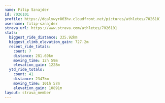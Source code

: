 ```yaml
---
name: Filip Sznajder
id: 7026101
profile: https://dgalywyr863hv.cloudfront.net/pictures/athletes/7026101/2123836/19/large.jpg
username: filip-sznajder
strava_url: https://www.strava.com/athletes/7026101
stats:
  biggest_ride_distance: 335.92km
  biggest_climb_elevation_gain: 727.2m
  recent_ride_totals:
    count: 7
    distance: 281.69km
    moving_time: 12h 59m
    elevation_gain: 1228m
  ytd_ride_totals:
    count: 41
    distance: 2347km
    moving_time: 101h 57m
    elevation_gain: 10891m
layout: strava_member
--- 
```

